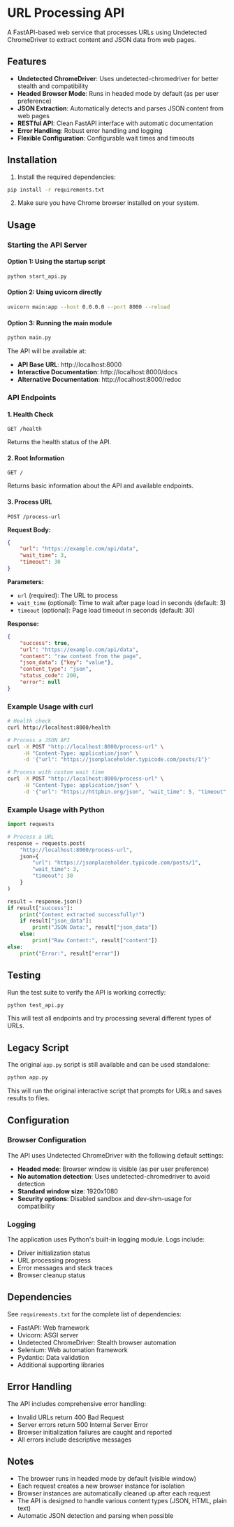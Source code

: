 # URL Processing API

A FastAPI-based web service that processes URLs using Undetected ChromeDriver to extract content and JSON data from web pages.

## Features

- **Undetected ChromeDriver**: Uses undetected-chromedriver for better stealth and compatibility
- **Headed Browser Mode**: Runs in headed mode by default (as per user preference)
- **JSON Extraction**: Automatically detects and parses JSON content from web pages
- **RESTful API**: Clean FastAPI interface with automatic documentation
- **Error Handling**: Robust error handling and logging
- **Flexible Configuration**: Configurable wait times and timeouts

## Installation

1. Install the required dependencies:
```bash
pip install -r requirements.txt
```

2. Make sure you have Chrome browser installed on your system.

## Usage

### Starting the API Server

#### Option 1: Using the startup script
```bash
python start_api.py
```

#### Option 2: Using uvicorn directly
```bash
uvicorn main:app --host 0.0.0.0 --port 8000 --reload
```

#### Option 3: Running the main module
```bash
python main.py
```

The API will be available at:
- **API Base URL**: http://localhost:8000
- **Interactive Documentation**: http://localhost:8000/docs
- **Alternative Documentation**: http://localhost:8000/redoc

### API Endpoints

#### 1. Health Check
```
GET /health
```
Returns the health status of the API.

#### 2. Root Information
```
GET /
```
Returns basic information about the API and available endpoints.

#### 3. Process URL
```
POST /process-url
```

**Request Body:**
```json
{
    "url": "https://example.com/api/data",
    "wait_time": 3,
    "timeout": 30
}
```

**Parameters:**
- `url` (required): The URL to process
- `wait_time` (optional): Time to wait after page load in seconds (default: 3)
- `timeout` (optional): Page load timeout in seconds (default: 30)

**Response:**
```json
{
    "success": true,
    "url": "https://example.com/api/data",
    "content": "raw content from the page",
    "json_data": {"key": "value"},
    "content_type": "json",
    "status_code": 200,
    "error": null
}
```

### Example Usage with curl

```bash
# Health check
curl http://localhost:8000/health

# Process a JSON API
curl -X POST "http://localhost:8000/process-url" \
     -H "Content-Type: application/json" \
     -d '{"url": "https://jsonplaceholder.typicode.com/posts/1"}'

# Process with custom wait time
curl -X POST "http://localhost:8000/process-url" \
     -H "Content-Type: application/json" \
     -d '{"url": "https://httpbin.org/json", "wait_time": 5, "timeout": 60}'
```

### Example Usage with Python

```python
import requests

# Process a URL
response = requests.post(
    "http://localhost:8000/process-url",
    json={
        "url": "https://jsonplaceholder.typicode.com/posts/1",
        "wait_time": 3,
        "timeout": 30
    }
)

result = response.json()
if result["success"]:
    print("Content extracted successfully!")
    if result["json_data"]:
        print("JSON Data:", result["json_data"])
    else:
        print("Raw Content:", result["content"])
else:
    print("Error:", result["error"])
```

## Testing

Run the test suite to verify the API is working correctly:

```bash
python test_api.py
```

This will test all endpoints and try processing several different types of URLs.

## Legacy Script

The original `app.py` script is still available and can be used standalone:

```bash
python app.py
```

This will run the original interactive script that prompts for URLs and saves results to files.

## Configuration

### Browser Configuration

The API uses Undetected ChromeDriver with the following default settings:
- **Headed mode**: Browser window is visible (as per user preference)
- **No automation detection**: Uses undetected-chromedriver to avoid detection
- **Standard window size**: 1920x1080
- **Security options**: Disabled sandbox and dev-shm-usage for compatibility

### Logging

The application uses Python's built-in logging module. Logs include:
- Driver initialization status
- URL processing progress
- Error messages and stack traces
- Browser cleanup status

## Dependencies

See `requirements.txt` for the complete list of dependencies:
- FastAPI: Web framework
- Uvicorn: ASGI server
- Undetected ChromeDriver: Stealth browser automation
- Selenium: Web automation framework
- Pydantic: Data validation
- Additional supporting libraries

## Error Handling

The API includes comprehensive error handling:
- Invalid URLs return 400 Bad Request
- Server errors return 500 Internal Server Error
- Browser initialization failures are caught and reported
- All errors include descriptive messages

## Notes

- The browser runs in headed mode by default (visible window)
- Each request creates a new browser instance for isolation
- Browser instances are automatically cleaned up after each request
- The API is designed to handle various content types (JSON, HTML, plain text)
- Automatic JSON detection and parsing when possible

